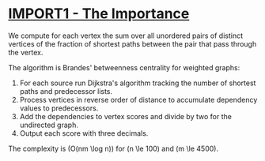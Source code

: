 # [IMPORT1 - The Importance](https://www.spoj.com/problems/IMPORT1/)

We compute for each vertex the sum over all unordered pairs of distinct vertices of the fraction of shortest paths between the pair that pass through the vertex.

The algorithm is Brandes' betweenness centrality for weighted graphs:

1. For each source run Dijkstra's algorithm tracking the number of shortest paths and predecessor lists.
2. Process vertices in reverse order of distance to accumulate dependency values to predecessors.
3. Add the dependencies to vertex scores and divide by two for the undirected graph.
4. Output each score with three decimals.

The complexity is \(O(nm \log n)\) for \(n \le 100\) and \(m \le 4500\).
